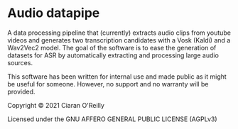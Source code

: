 # Audio datapipe

A data processing pipeline that (currently) extracts audio clips from youtube videos and generates two transcription candidates with a Vosk (Kaldi) and a Wav2Vec2 model. The goal of the software is to ease the generation of datasets for ASR by automatically extracting and processing large audio sources.

This software has been written for internal use and made public as it might be useful for someone. However, no support and no warranty will be provided.

Copyright © 2021 Ciaran O'Reilly

Licensed under the GNU AFFERO GENERAL PUBLIC LICENSE (AGPLv3)
